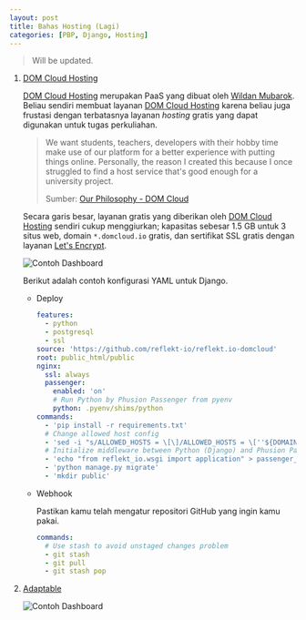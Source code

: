 ```yaml
---
layout: post
title: Bahas Hosting (Lagi)
categories: [PBP, Django, Hosting]
---
```


> Will be updated.

1. [DOM Cloud Hosting]

    [DOM Cloud Hosting] merupakan PaaS yang dibuat oleh [Wildan Mubarok](https://wellosoft.net/). Beliau sendiri membuat layanan [DOM Cloud Hosting] karena beliau juga frustasi dengan terbatasnya layanan *hosting* gratis yang dapat digunakan untuk tugas perkuliahan.

    > We want students, teachers, developers with their hobby time make use of our platform for a better experience with putting things online. Personally, the reason I created this because I once struggled to find a host service that's good enough for a university project.
    >
    > Sumber: [Our Philosophy - DOM Cloud](https://domcloud.co/docs/intro/philosophy)

    Secara garis besar, layanan gratis yang diberikan oleh [DOM Cloud Hosting] sendiri cukup menggiurkan; kapasitas sebesar 1.5 GB untuk 3 situs web, domain `*.domcloud.io` gratis, dan sertifikat SSL gratis dengan layanan [Let's Encrypt](https://letsencrypt.org/).

    ![Contoh Dashboard](https://i.ibb.co/TwbSTwD/Screenshot-2023-05-02-06-13-05.jpg)

    Berikut adalah contoh konfigurasi YAML untuk Django.

    - Deploy

      ```yaml
      features:
        - python
        - postgresql
        - ssl
      source: 'https://github.com/reflekt-io/reflekt.io-domcloud'
      root: public_html/public
      nginx:
        ssl: always
        passenger:
          enabled: 'on'
          # Run Python by Phusion Passenger from pyenv
          python: .pyenv/shims/python
      commands:
        - 'pip install -r requirements.txt'
        # Change allowed host config
        - 'sed -i "s/ALLOWED_HOSTS = \[\]/ALLOWED_HOSTS = \[''${DOMAIN}''\]/g" reflekt_io/settings.py'
        # Initialize middleware between Python (Django) and Phusion Passenger
        - 'echo "from reflekt_io.wsgi import application" > passenger_wsgi.py'
        - 'python manage.py migrate'
        - 'mkdir public'
      ```

    - Webhook

      Pastikan kamu telah mengatur repositori GitHub yang ingin kamu pakai.

      ```yaml
      commands:
        # Use stash to avoid unstaged changes problem
        - git stash
        - git pull
        - git stash pop
      ```

2. [Adaptable]

    ![Contoh Dashboard](https://i.ibb.co/6RnKVhP/Screenshot-2023-05-02-00-07-01.jpg)

[DOM Cloud Hosting]: https://domcloud.co/
[Adaptable]: https://adaptable.io/

